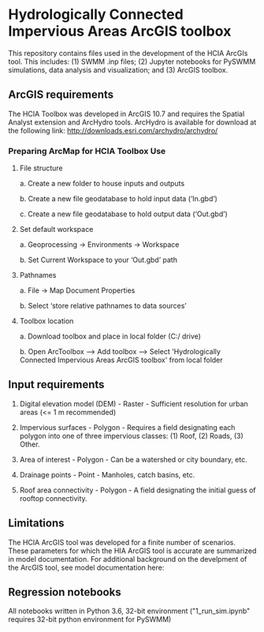 # Hydrologically Connected Impervious Areas ArcGIS toolbox

This repository contains files used in the development of the HCIA ArcGIs tool. This includes: (1) SWMM  .inp files; (2) Jupyter notebooks for PySWMM simulations, data analysis and visualization; and (3) ArcGIS toolbox.

## ArcGIS requirements

The HCIA Toolbox was developed in ArcGIS 10.7 and requires the Spatial Analyst extension and ArcHydro tools. ArcHydro is available for download at the following link: http://downloads.esri.com/archydro/archydro/

### Preparing ArcMap for HCIA Toolbox Use

1.	File structure
  
    a.	Create a new folder to house inputs and outputs
    
    b.	Create a new file geodatabase to hold input data (‘In.gbd’)
    
    c.	Create a new file geodatabase to hold output data (‘Out.gbd’)
  
2.	Set default workspace
    
    a.	Geoprocessing -> Environments -> Workspace
    
    b.	Set Current Workspace to your ‘Out.gbd’ path
    
3.	Pathnames
    
    a.	File -> Map Document Properties 
    
    b.	Select ‘store relative pathnames to data sources’

4.	Toolbox location

    a.	Download toolbox and place in local folder (C:/ drive)
    
    b.	Open ArcToolbox --> Add toolbox --> Select 'Hydrologically Connected Impervious Areas ArcGIS toolbox' from local folder
	

## Input requirements

1.	Digital elevation model (DEM) - 	Raster - Sufficient resolution for urban areas (<= 1 m recommended)

2.	Impervious surfaces	- Polygon - Requires a field designating each polygon into one of three impervious classes: (1) Roof, (2) Roads, (3) Other.

3.	Area of interest - Polygon - Can be a watershed or city boundary, etc.

4.	Drainage points -	Point	 - Manholes, catch basins, etc.

5.	Roof area connectivity - Polygon - A field designating the initial guess of rooftop connectivity.  


## Limitations

The HCIA ArcGIS tool was developed for a finite number of scenarios. These parameters for which the HIA ArcGIS tool is accurate are summarized in model documentation. For additional background on the develpment of the ArcGIS tool, see model documentation here: 

## Regression notebooks

All notebooks written in Python 3.6, 32-bit environment ("1_run_sim.ipynb" requires 32-bit python environment for PySWMM)

